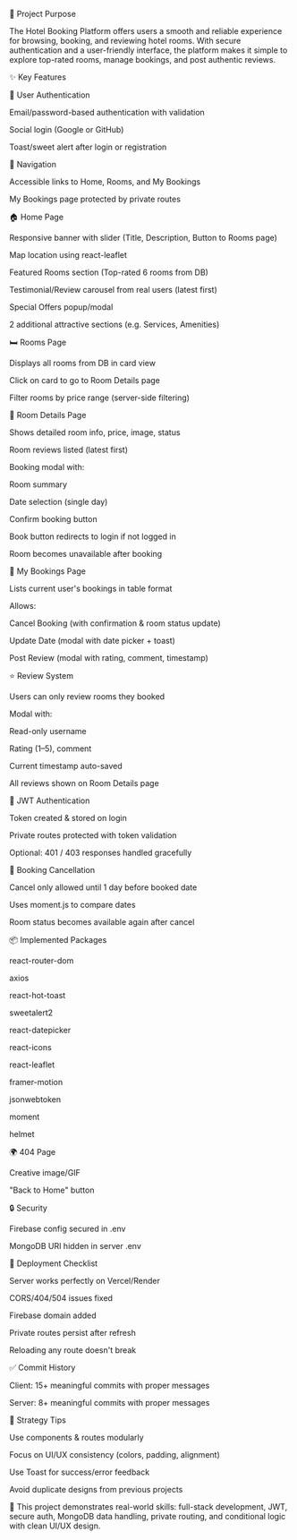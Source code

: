 📌 Project Purpose

The Hotel Booking Platform offers users a smooth and reliable experience for browsing, booking, and reviewing hotel rooms. With secure authentication and a user-friendly interface, the platform makes it simple to explore top-rated rooms, manage bookings, and post authentic reviews.

✨ Key Features

🔐 User Authentication

Email/password-based authentication with validation

Social login (Google or GitHub)

Toast/sweet alert after login or registration

🧭 Navigation

Accessible links to Home, Rooms, and My Bookings

My Bookings page protected by private routes

🏠 Home Page

Responsive banner with slider (Title, Description, Button to Rooms page)

Map location using react-leaflet

Featured Rooms section (Top-rated 6 rooms from DB)

Testimonial/Review carousel from real users (latest first)

Special Offers popup/modal

2 additional attractive sections (e.g. Services, Amenities)

🛏️ Rooms Page

Displays all rooms from DB in card view

Click on card to go to Room Details page

Filter rooms by price range (server-side filtering)

🏡 Room Details Page

Shows detailed room info, price, image, status

Room reviews listed (latest first)

Booking modal with:

Room summary

Date selection (single day)

Confirm booking button

Book button redirects to login if not logged in

Room becomes unavailable after booking

📆 My Bookings Page

Lists current user's bookings in table format

Allows:

Cancel Booking (with confirmation & room status update)

Update Date (modal with date picker + toast)

Post Review (modal with rating, comment, timestamp)

⭐ Review System

Users can only review rooms they booked

Modal with:

Read-only username

Rating (1–5), comment

Current timestamp auto-saved

All reviews shown on Room Details page

🔐 JWT Authentication

Token created & stored on login

Private routes protected with token validation

Optional: 401 / 403 responses handled gracefully

🚫 Booking Cancellation

Cancel only allowed until 1 day before booked date

Uses moment.js to compare dates

Room status becomes available again after cancel

📦 Implemented Packages

react-router-dom

axios

react-hot-toast

sweetalert2

react-datepicker

react-icons

react-leaflet

framer-motion

jsonwebtoken

moment

helmet

🌍 404 Page

Creative image/GIF

"Back to Home" button

🔒 Security

Firebase config secured in .env

MongoDB URI hidden in server .env

🧪 Deployment Checklist

Server works perfectly on Vercel/Render

CORS/404/504 issues fixed

Firebase domain added

Private routes persist after refresh

Reloading any route doesn't break

✅ Commit History

Client: 15+ meaningful commits with proper messages

Server: 8+ meaningful commits with proper messages

🧠 Strategy Tips

Use components & routes modularly

Focus on UI/UX consistency (colors, padding, alignment)

Use Toast for success/error feedback

Avoid duplicate designs from previous projects

🔄 This project demonstrates real-world skills: full-stack development, JWT, secure auth, MongoDB data handling, private routing, and conditional logic with clean UI/UX design.